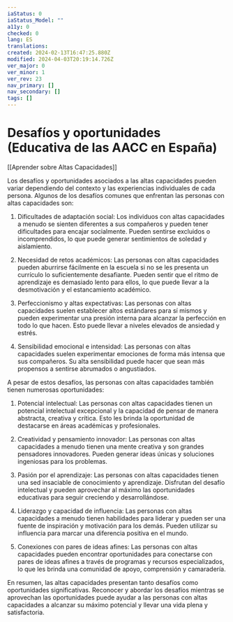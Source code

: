 ```yaml
---
iaStatus: 0
iaStatus_Model: ""
a11y: 0
checked: 0
lang: ES
translations: 
created: 2024-02-13T16:47:25.880Z
modified: 2024-04-03T20:19:14.726Z
ver_major: 0
ver_minor: 1
ver_rev: 23
nav_primary: []
nav_secondary: []
tags: []
---
```

# Desafíos y oportunidades (Educativa de las AACC en España)

[[Aprender sobre Altas Capacidades]]

Los desafíos y oportunidades asociados a las altas capacidades pueden variar dependiendo del contexto y las experiencias individuales de cada persona. Algunos de los desafíos comunes que enfrentan las personas con altas capacidades son:

1. Dificultades de adaptación social: Los individuos con altas capacidades a menudo se sienten diferentes a sus compañeros y pueden tener dificultades para encajar socialmente. Pueden sentirse excluidos o incomprendidos, lo que puede generar sentimientos de soledad y aislamiento.

2. Necesidad de retos académicos: Las personas con altas capacidades pueden aburrirse fácilmente en la escuela si no se les presenta un currículo lo suficientemente desafiante. Pueden sentir que el ritmo de aprendizaje es demasiado lento para ellos, lo que puede llevar a la desmotivación y el estancamiento académico.

3. Perfeccionismo y altas expectativas: Las personas con altas capacidades suelen establecer altos estándares para sí mismos y pueden experimentar una presión interna para alcanzar la perfección en todo lo que hacen. Esto puede llevar a niveles elevados de ansiedad y estrés.

4. Sensibilidad emocional e intensidad: Las personas con altas capacidades suelen experimentar emociones de forma más intensa que sus compañeros. Su alta sensibilidad puede hacer que sean más propensos a sentirse abrumados o angustiados.

A pesar de estos desafíos, las personas con altas capacidades también tienen numerosas oportunidades:

1. Potencial intelectual: Las personas con altas capacidades tienen un potencial intelectual excepcional y la capacidad de pensar de manera abstracta, creativa y crítica. Esto les brinda la oportunidad de destacarse en áreas académicas y profesionales.

2. Creatividad y pensamiento innovador: Las personas con altas capacidades a menudo tienen una mente creativa y son grandes pensadores innovadores. Pueden generar ideas únicas y soluciones ingeniosas para los problemas.

3. Pasión por el aprendizaje: Las personas con altas capacidades tienen una sed insaciable de conocimiento y aprendizaje. Disfrutan del desafío intelectual y pueden aprovechar al máximo las oportunidades educativas para seguir creciendo y desarrollándose.

4. Liderazgo y capacidad de influencia: Las personas con altas capacidades a menudo tienen habilidades para liderar y pueden ser una fuente de inspiración y motivación para los demás. Pueden utilizar su influencia para marcar una diferencia positiva en el mundo.

5. Conexiones con pares de ideas afines: Las personas con altas capacidades pueden encontrar oportunidades para conectarse con pares de ideas afines a través de programas y recursos especializados, lo que les brinda una comunidad de apoyo, comprensión y camaradería.

En resumen, las altas capacidades presentan tanto desafíos como oportunidades significativas. Reconocer y abordar los desafíos mientras se aprovechan las oportunidades puede ayudar a las personas con altas capacidades a alcanzar su máximo potencial y llevar una vida plena y satisfactoria.
